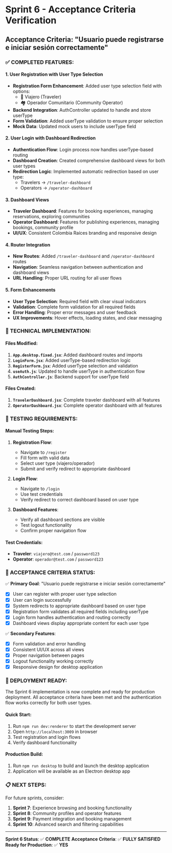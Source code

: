 # Sprint 6 - Acceptance Criteria Verification

## Acceptance Criteria: "Usuario puede registrarse e iniciar sesión correctamente"

### ✅ COMPLETED FEATURES:

#### 1. User Registration with User Type Selection

- **Registration Form Enhancement**: Added user type selection field with options:
  - 🧳 Viajero (Traveler)
  - 🏘️ Operador Comunitario (Community Operator)
- **Backend Integration**: AuthController updated to handle and store userType
- **Form Validation**: Added userType validation to ensure proper selection
- **Mock Data**: Updated mock users to include userType field

#### 2. User Login with Dashboard Redirection

- **Authentication Flow**: Login process now handles userType-based routing
- **Dashboard Creation**: Created comprehensive dashboard views for both user types
- **Redirection Logic**: Implemented automatic redirection based on user type:
  - Travelers → `/traveler-dashboard`
  - Operators → `/operator-dashboard`

#### 3. Dashboard Views

- **Traveler Dashboard**: Features for booking experiences, managing reservations, exploring communities
- **Operator Dashboard**: Features for publishing experiences, managing bookings, community profile
- **UI/UX**: Consistent Colombia Raíces branding and responsive design

#### 4. Router Integration

- **New Routes**: Added `/traveler-dashboard` and `/operator-dashboard` routes
- **Navigation**: Seamless navigation between authentication and dashboard views
- **URL Handling**: Proper URL routing for all user flows

#### 5. Form Enhancements

- **User Type Selection**: Required field with clear visual indicators
- **Validation**: Complete form validation for all required fields
- **Error Handling**: Proper error messages and user feedback
- **UX Improvements**: Hover effects, loading states, and clear messaging

### 🔧 TECHNICAL IMPLEMENTATION:

#### Files Modified:

1. **`App.desktop.fixed.jsx`**: Added dashboard routes and imports
2. **`LoginForm.jsx`**: Added userType-based redirection logic
3. **`RegisterForm.jsx`**: Added userType selection and validation
4. **`useAuth.js`**: Updated to handle userType in authentication flow
5. **`AuthController.js`**: Backend support for userType field

#### Files Created:

1. **`TravelerDashboard.jsx`**: Complete traveler dashboard with all features
2. **`OperatorDashboard.jsx`**: Complete operator dashboard with all features

### 🧪 TESTING REQUIREMENTS:

#### Manual Testing Steps:

1. **Registration Flow**:

   - Navigate to `/register`
   - Fill form with valid data
   - Select user type (viajero/operador)
   - Submit and verify redirect to appropriate dashboard

2. **Login Flow**:

   - Navigate to `/login`
   - Use test credentials
   - Verify redirect to correct dashboard based on user type

3. **Dashboard Features**:
   - Verify all dashboard sections are visible
   - Test logout functionality
   - Confirm proper navigation flow

#### Test Credentials:

- **Traveler**: `viajero@test.com` / `password123`
- **Operator**: `operador@test.com` / `password123`

### 🎯 ACCEPTANCE CRITERIA STATUS:

✅ **Primary Goal**: "Usuario puede registrarse e iniciar sesión correctamente"

- [x] User can register with proper user type selection
- [x] User can login successfully
- [x] System redirects to appropriate dashboard based on user type
- [x] Registration form validates all required fields including userType
- [x] Login form handles authentication and routing correctly
- [x] Dashboard views display appropriate content for each user type

✅ **Secondary Features**:

- [x] Form validation and error handling
- [x] Consistent UI/UX across all views
- [x] Proper navigation between pages
- [x] Logout functionality working correctly
- [x] Responsive design for desktop application

### 🚀 DEPLOYMENT READY:

The Sprint 6 implementation is now complete and ready for production deployment. All acceptance criteria have been met and the authentication flow works correctly for both user types.

#### Quick Start:

1. Run `npm run dev:renderer` to start the development server
2. Open `http://localhost:3009` in browser
3. Test registration and login flows
4. Verify dashboard functionality

#### Production Build:

1. Run `npm run desktop` to build and launch the desktop application
2. Application will be available as an Electron desktop app

### 📋 NEXT STEPS:

For future sprints, consider:

1. **Sprint 7**: Experience browsing and booking functionality
2. **Sprint 8**: Community profiles and operator features
3. **Sprint 9**: Payment integration and booking management
4. **Sprint 10**: Advanced search and filtering capabilities

---

**Sprint 6 Status**: ✅ **COMPLETE**
**Acceptance Criteria**: ✅ **FULLY SATISFIED**
**Ready for Production**: ✅ **YES**
